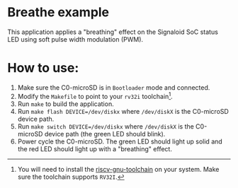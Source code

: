 # Breathe example
This application applies a "breathing" effect on the Signaloid SoC status LED using soft pulse width modulation (PWM). 

# How to use:
1. Make sure the C0-microSD is in `Bootloader` mode and connected.
2. Modify the `Makefile` to point to your `rv32i` toolchain[^1].
3. Run `make` to build the application.
4. Run `make flash DEVICE=/dev/diskx` where `/dev/diskX` is the C0-microSD device path.
5. Run `make switch DEVICE=/dev/diskx` where `/dev/diskX` is the C0-microSD device path (the green LED should blink).
6. Power cycle the C0-microSD. The green LED should light up solid and the red LED should light up with a "breathing" effect.

[^1]: You will need to install the [riscv-gnu-toolchain](https://github.com/riscv-collab/riscv-gnu-toolchain) on your system. Make sure the toolchain supports `RV32I`.
